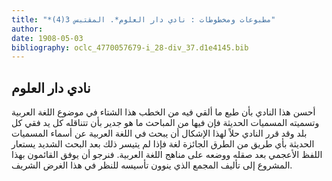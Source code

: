 ```yaml
---
title: "*مطبوعات ومخطوطات : نادي دار العلوم*. المقتبس 3(4)"
author: 
date: 1908-05-03
bibliography: oclc_4770057679-i_28-div_37.d1e4145.bib
---
```




##  نادي دار العلوم 


 أحسن هذا النادي بأن طبع ما ألقي فيه من الخطب هذا الشتاء في موضوع اللغة العربية وتسميته المسميات الحديثة فإن فيها من المباحث ما هو جدير بأن تتناقله كل يد فقي كل بلد وقد قرر النادي حلاً لهذا الإشكال أن يبحث في اللغة العربية عن أسماء المسميات الحديثة بأي طريق من الطرق الجائزة لغة فإذا لم يتيسر ذلك بعد البحث الشديد يستعار اللفظ الأعجمي بعد صقله ووضعه على مناهج اللغة العربية. فنرجو أن يوفق القائمون بهذا المشروع إلى تأليف المجمع الذي ينوون تأسيسه للنظر في هذا الغرض الشريف. 
